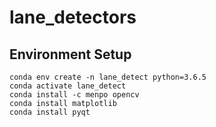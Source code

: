 # lane_detectors
## Environment Setup
```shell
conda env create -n lane_detect python=3.6.5
conda activate lane_detect
conda install -c menpo opencv
conda install matplotlib
conda install pyqt
```
